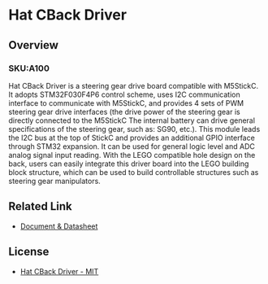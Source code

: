 # Hat CBack Driver

## Overview

### SKU:A100

Hat CBack Driver is a steering gear drive board compatible with M5StickC. It adopts STM32F030F4P6 control scheme, uses I2C communication interface to communicate with M5StickC, and provides 4 sets of PWM steering gear drive interfaces (the drive power of the steering gear is directly connected to the M5StickC The internal battery can drive general specifications of the steering gear, such as: SG90, etc.). This module leads the I2C bus at the top of StickC and provides an additional GPIO interface through STM32 expansion. It can be used for general logic level and ADC analog signal input reading. With the LEGO compatible hole design on the back, users can easily integrate this driver board into the LEGO building block structure, which can be used to build controllable structures such as steering gear manipulators.

## Related Link

- [Document & Datasheet](https://docs.m5stack.com/en/products/sku/A100)

## License

- [Hat CBack Driver - MIT](LICENSE)
